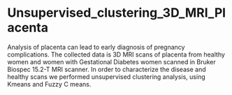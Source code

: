 # Unsupervised_clustering_3D_MRI_Placenta
Analysis of placenta can lead to early diagnosis of pregnancy complications. The collected data is 3D MRI scans of placenta from healthy women and women with Gestational Diabetes women scanned in Bruker Biospec 15.2-T MRI scanner. In order to characterize the disease and healthy scans we performed unsupervised clustering analysis, using Kmeans and Fuzzy C means.
